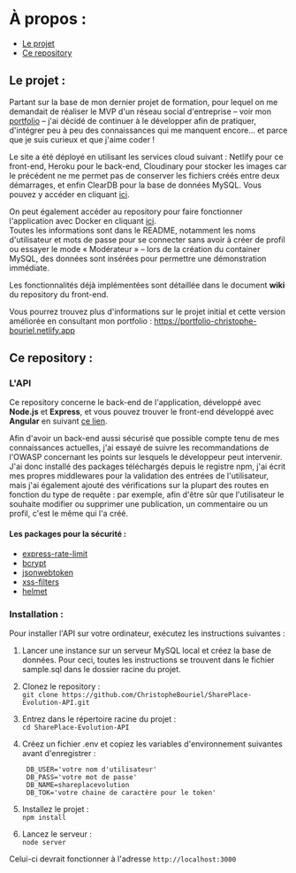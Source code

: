 # À propos :
* [Le projet](#Le-projet)
* [Ce repository](#Ce-repository)


## Le projet :

Partant sur la base de mon dernier projet de formation, pour lequel on me demandait de réaliser le MVP d'un réseau social d'entreprise – voir mon [portfolio](https://portfolio-christophe-bouriel.netlify.app/#projet-5) – j'ai décidé de continuer à le développer afin de pratiquer, d'intégrer peu à peu des connaissances qui me manquent encore... et parce que je suis curieux et que j'aime coder !  

Le site a été déployé en utilisant les services cloud suivant : Netlify pour ce front-end, Heroku pour le back-end, Cloudinary pour stocker les images car le précédent ne me permet pas de conserver les fichiers créés entre deux démarrages, et enfin ClearDB pour la base de données MySQL. Vous pouvez y accéder en cliquant [ici](https://shareplace-evo.netlify.app).

On peut également accéder au repository pour faire fonctionner l'application avec Docker en cliquant [ici](https://github.com/ChristopheBouriel/SharePlace-Evo-Docker).  
Toutes les informations sont dans le README, notamment les noms d'utilisateur et mots de passe pour se connecter sans avoir à créer de profil ou essayer le mode « Modérateur » – lors de la création du container MySQL, des données sont insérées pour permettre une démonstration immédiate.  

Les fonctionnalités déjà implémentées sont détaillée dans le document **wiki** du repository du front-end.  

Vous pourrez trouvez plus d'informations sur le projet initial et cette version améliorée en consultant mon portfolio :
https://portfolio-christophe-bouriel.netlify.app  


## Ce repository :

### L'API
Ce repository concerne le back-end de l'application, développé avec **Node.js** et **Express**, et vous pouvez trouver le front-end développé avec **Angular** en suivant [ce lien](https://github.com/ChristopheBouriel/SharePlace-Evolution-UI.git).  

Afin d'avoir un back-end aussi sécurisé que possible compte tenu de mes connaissances actuelles, j'ai essayé de suivre les recommandations de l'OWASP concernant les points sur lesquels le développeur peut intervenir.  
J'ai donc installé des packages téléchargés depuis le registre npm, j'ai écrit mes propres middlewares pour la validation des entrées de l'utilisateur, mais j'ai également ajouté des vérifications sur la plupart des routes en fonction du type de requête : par exemple, afin d'être sûr que l'utilisateur le souhaite modifier ou supprimer une publication, un commentaire ou un profil, c'est le même qui l'a créé.  

 #### Les packages pour la sécurité :
 * [express-rate-limit](https://www.npmjs.com/package/express-rate-limit)
 * [bcrypt](https://www.npmjs.com/package/bcrypt)
 * [jsonwebtoken](https://www.npmjs.com/package/jsonwebtoken)
 * [xss-filters](https://www.npmjs.com/package/xss-filters)
 * [helmet](https://www.npmjs.com/package/helmet)


### Installation :
Pour installer l'API sur votre ordinateur, exécutez les instructions suivantes :

1. Lancer une instance sur un serveur MySQL local et créez la base de données. Pour ceci, toutes les instructions se trouvent dans le fichier sample.sql dans le dossier racine du projet.
2. Clonez le repository :  
	`git clone https://github.com/ChristopheBouriel/SharePlace-Evolution-API.git`
2. Entrez dans le répertoire racine du projet :  
	`cd SharePlace-Evolution-API`
4. Créez un fichier .env et copiez les variables d'environnement suivantes avant d'enregistrer :

		DB_USER='votre nom d'utilisateur'
		DB_PASS='votre mot de passe'
		DB_NAME=shareplacevolution
		DB_TOK='votre chaine de caractère pour le token'
3. Installez le projet :  
	`npm install`
4. Lancez le serveur :  
	`node server`  

Celui-ci devrait fonctionner à l'adresse `http://localhost:3000`
